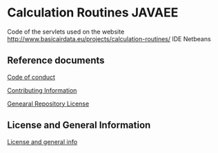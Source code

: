 # Calculation Routines JAVAEE
Code of the servlets used on the website
http://www.basicairdata.eu/projects/calculation-routines/
IDE Netbeans

## Reference documents

[Code of conduct](CODE_OF_CONDUCT.md)

[Contributing Information](CONTRIBUTING.md)

[Genearal Repository License](LICENSE)

## License and General Information

[License and general info](https://github.com/BasicAirData/Document-Templates/blob/master/general-info.md)
